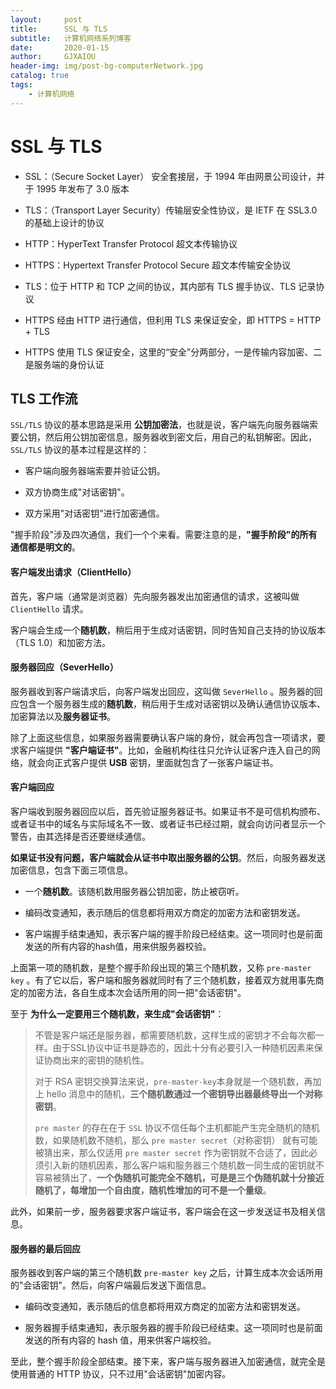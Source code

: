 ```yaml
---
layout:     post
title:      SSL 与 TLS
subtitle:   计算机网络系列博客
date:       2020-01-15
author:     GJXAIOU 
header-img: img/post-bg-computerNetwork.jpg
catalog: true
tags:
    - 计算机网络
---
```




#  SSL 与 TLS

- SSL：（Secure Socket Layer） 安全套接层，于 1994 年由网景公司设计，并于 1995 年发布了 3.0 版本  
- TLS：（Transport Layer Security）传输层安全性协议，是 IETF 在 SSL3.0 的基础上设计的协议  
- HTTP：HyperText Transfer Protocol 超文本传输协议  
- HTTPS：Hypertext Transfer Protocol Secure 超文本传输安全协议  
- TLS：位于 HTTP 和 TCP 之间的协议，其内部有 TLS 握手协议、TLS 记录协议  
- HTTPS 经由 HTTP 进行通信，但利用 TLS 来保证安全，即 HTTPS = HTTP + TLS	

- HTTPS 使用 TLS 保证安全，这里的“安全”分两部分，一是传输内容加密、二是服务端的身份认证

## TLS 工作流

`SSL/TLS` 协议的基本思路是采用 **公钥加密法**，也就是说，客户端先向服务器端索要公钥，然后用公钥加密信息，服务器收到密文后，用自己的私钥解密。因此，`SSL/TLS` 协议的基本过程是这样的：

- 客户端向服务器端索要并验证公钥。

- 双方协商生成"对话密钥"。

- 双方采用"对话密钥"进行加密通信。

"握手阶段"涉及四次通信，我们一个个来看。需要注意的是，**"握手阶段"的所有通信都是明文的**。

#### 客户端发出请求（ClientHello）

首先，客户端（通常是浏览器）先向服务器发出加密通信的请求，这被叫做 `ClientHello` 请求。

客户端会生成一个**随机数**，稍后用于生成对话密钥，同时告知自己支持的协议版本（TLS 1.0）和加密方法。

#### 服务器回应（SeverHello）

服务器收到客户端请求后，向客户端发出回应，这叫做 `SeverHello` 。服务器的回应包含一个服务器生成的**随机数**，稍后用于生成对话密钥以及确认通信协议版本、加密算法以及**服务器证书**。


除了上面这些信息，如果服务器需要确认客户端的身份，就会再包含一项请求，要求客户端提供 **"客户端证书"**。比如，金融机构往往只允许认证客户连入自己的网络，就会向正式客户提供 **USB** 密钥，里面就包含了一张客户端证书。

#### 客户端回应

客户端收到服务器回应以后，首先验证服务器证书。如果证书不是可信机构颁布、或者证书中的域名与实际域名不一致、或者证书已经过期，就会向访问者显示一个警告，由其选择是否还要继续通信。

**如果证书没有问题，客户端就会从证书中取出服务器的公钥**。然后，向服务器发送加密信息，包含下面三项信息。

- 一个**随机数**。该随机数用服务器公钥加密，防止被窃听。

- 编码改变通知，表示随后的信息都将用双方商定的加密方法和密钥发送。

- 客户端握手结束通知，表示客户端的握手阶段已经结束。这一项同时也是前面发送的所有内容的hash值，用来供服务器校验。

上面第一项的随机数，是整个握手阶段出现的第三个随机数，又称 `pre-master key` 。有了它以后，客户端和服务器就同时有了三个随机数，接着双方就用事先商定的加密方法，各自生成本次会话所用的同一把"会话密钥"。

至于 **为什么一定要用三个随机数，来生成"会话密钥"**：

> 不管是客户端还是服务器，都需要随机数，这样生成的密钥才不会每次都一样。由于SSL协议中证书是静态的，因此十分有必要引入一种随机因素来保证协商出来的密钥的随机性。
>
> 对于 RSA 密钥交换算法来说，`pre-master-key`本身就是一个随机数，再加上 hello 消息中的随机，**三个随机数通过一个密钥导出器最终导出一个对称密钥**。
>
> `pre master` 的存在在于 `SSL` 协议不信任每个主机都能产生完全随机的随机数，如果随机数不随机，那么 `pre master secret`（对称密钥） 就有可能被猜出来，那么仅适用 `pre master secret` 作为密钥就不合适了，因此必须引入新的随机因素，那么客户端和服务器三个随机数一同生成的密钥就不容易被猜出了，**一个伪随机可能完全不随机，可是是三个伪随机就十分接近随机了，每增加一个自由度，随机性增加的可不是一个量级**。

此外，如果前一步，服务器要求客户端证书，客户端会在这一步发送证书及相关信息。

#### 服务器的最后回应

服务器收到客户端的第三个随机数 `pre-master key` 之后，计算生成本次会话所用的"会话密钥"。然后，向客户端最后发送下面信息。

- 编码改变通知，表示随后的信息都将用双方商定的加密方法和密钥发送。

- 服务器握手结束通知，表示服务器的握手阶段已经结束。这一项同时也是前面发送的所有内容的 hash 值，用来供客户端校验。

至此，整个握手阶段全部结束。接下来，客户端与服务器进入加密通信，就完全是使用普通的 HTTP 协议，只不过用"会话密钥"加密内容。
